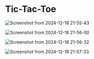<h1>Tic-Tac-Toe</h1>

![Screenshot from 2024-12-18 21-55-43](https://github.com/user-attachments/assets/b3d3b707-2e1f-453d-858b-7371054f9a19)

![Screenshot from 2024-12-18 21-56-00](https://github.com/user-attachments/assets/873983fa-686b-436d-ae30-84409c0ad100)

![Screenshot from 2024-12-18 21-56-32](https://github.com/user-attachments/assets/b90d0a15-13e2-4d3d-b44d-4ac5b262a99a)

![Screenshot from 2024-12-18 21-57-33](https://github.com/user-attachments/assets/09f2746b-69ff-44f7-8af6-75318afda658)
